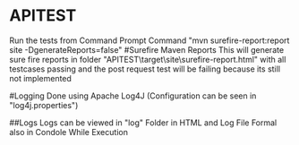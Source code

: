 # APITEST
Run the tests from Command Prompt 
Command "mvn surefire-report:report site -DgenerateReports=false"
#Surefire Maven Reports
This will generate sure fire reports in folder "APITEST\target\site\surefire-report.html"
with all testcases passing and the post request test will be failing because its still not implemented

#Logging Done using Apache Log4J (Configuration can be seen in "log4j.properties")

##Logs Logs can be viewed in "log" Folder in HTML and Log File Formal also in Condole While Execution
